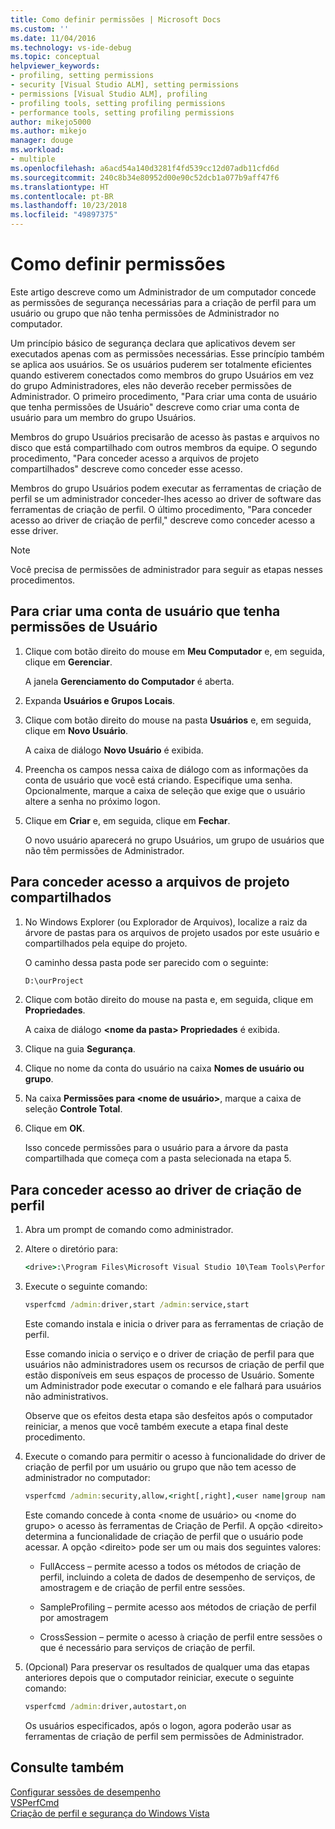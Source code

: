 ```yaml
---
title: Como definir permissões | Microsoft Docs
ms.custom: ''
ms.date: 11/04/2016
ms.technology: vs-ide-debug
ms.topic: conceptual
helpviewer_keywords:
- profiling, setting permissions
- security [Visual Studio ALM], setting permissions
- permissions [Visual Studio ALM], profiling
- profiling tools, setting profiling permissions
- performance tools, setting profiling permissions
author: mikejo5000
ms.author: mikejo
manager: douge
ms.workload:
- multiple
ms.openlocfilehash: a6acd54a140d3281f4fd539cc12d07adb11cfd6d
ms.sourcegitcommit: 240c8b34e80952d00e90c52dcb1a077b9aff47f6
ms.translationtype: HT
ms.contentlocale: pt-BR
ms.lasthandoff: 10/23/2018
ms.locfileid: "49897375"
---
```

# <a name="how-to-set-permissions"></a>Como definir permissões

Este artigo descreve como um Administrador de um computador concede as permissões de segurança necessárias para a criação de perfil para um usuário ou grupo que não tenha permissões de Administrador no computador.

Um princípio básico de segurança declara que aplicativos devem ser executados apenas com as permissões necessárias. Esse princípio também se aplica aos usuários. Se os usuários puderem ser totalmente eficientes quando estiverem conectados como membros do grupo Usuários em vez do grupo Administradores, eles não deverão receber permissões de Administrador. O primeiro procedimento, "Para criar uma conta de usuário que tenha permissões de Usuário" descreve como criar uma conta de usuário para um membro do grupo Usuários.

Membros do grupo Usuários precisarão de acesso às pastas e arquivos no disco que está compartilhado com outros membros da equipe. O segundo procedimento, "Para conceder acesso a arquivos de projeto compartilhados" descreve como conceder esse acesso.

Membros do grupo Usuários podem executar as ferramentas de criação de perfil se um administrador conceder-lhes acesso ao driver de software das ferramentas de criação de perfil. O último procedimento, "Para conceder acesso ao driver de criação de perfil," descreve como conceder acesso a esse driver.

> [!NOTE]
> Você precisa de permissões de administrador para seguir as etapas nesses procedimentos.

## <a name="to-create-a-user-account-that-has-user-permissions"></a>Para criar uma conta de usuário que tenha permissões de Usuário

1. Clique com botão direito do mouse em **Meu Computador** e, em seguida, clique em **Gerenciar**.

     A janela **Gerenciamento do Computador** é aberta.

2. Expanda **Usuários e Grupos Locais**.

3. Clique com botão direito do mouse na pasta **Usuários** e, em seguida, clique em **Novo Usuário**.

     A caixa de diálogo **Novo Usuário** é exibida.

4. Preencha os campos nessa caixa de diálogo com as informações da conta de usuário que você está criando. Especifique uma senha. Opcionalmente, marque a caixa de seleção que exige que o usuário altere a senha no próximo logon.

5. Clique em **Criar** e, em seguida, clique em **Fechar**.

     O novo usuário aparecerá no grupo Usuários, um grupo de usuários que não têm permissões de Administrador.

## <a name="to-grant-access-to-shared-project-files"></a>Para conceder acesso a arquivos de projeto compartilhados

1. No Windows Explorer (ou Explorador de Arquivos), localize a raiz da árvore de pastas para os arquivos de projeto usados por este usuário e compartilhados pela equipe do projeto.

     O caminho dessa pasta pode ser parecido com o seguinte:

    ```cmd
    D:\ourProject
    ```

2. Clique com botão direito do mouse na pasta e, em seguida, clique em **Propriedades**.

     A caixa de diálogo **\<nome da pasta> Propriedades** é exibida.

3. Clique na guia **Segurança**.

4. Clique no nome da conta do usuário na caixa **Nomes de usuário ou grupo**.

5. Na caixa **Permissões para \<nome de usuário>**, marque a caixa de seleção **Controle Total**.

6. Clique em **OK**.

     Isso concede permissões para o usuário para a árvore da pasta compartilhada que começa com a pasta selecionada na etapa 5.

## <a name="to-grant-access-to-the-profiling-driver"></a>Para conceder acesso ao driver de criação de perfil

1. Abra um prompt de comando como administrador.

2. Altere o diretório para:

    ```cmd
    <drive>:\Program Files\Microsoft Visual Studio 10\Team Tools\Performance Tools
    ```

3. Execute o seguinte comando:

    ```cmd
    vsperfcmd /admin:driver,start /admin:service,start
    ```

     Este comando instala e inicia o driver para as ferramentas de criação de perfil.

     Esse comando inicia o serviço e o driver de criação de perfil para que usuários não administradores usem os recursos de criação de perfil que estão disponíveis em seus espaços de processo de Usuário. Somente um Administrador pode executar o comando e ele falhará para usuários não administrativos.

     Observe que os efeitos desta etapa são desfeitos após o computador reiniciar, a menos que você também execute a etapa final deste procedimento.

4. Execute o comando para permitir o acesso à funcionalidade do driver de criação de perfil por um usuário ou grupo que não tem acesso de administrador no computador:

    ```cmd
    vsperfcmd /admin:security,allow,<right[,right],<user name|group name>
    ```

     Este comando concede à conta \<nome de usuário> ou \<nome do grupo> o acesso às ferramentas de Criação de Perfil. A opção \<direito> determina a funcionalidade de criação de perfil que o usuário pode acessar. A opção \<direito> pode ser um ou mais dos seguintes valores:

    - FullAccess – permite acesso a todos os métodos de criação de perfil, incluindo a coleta de dados de desempenho de serviços, de amostragem e de criação de perfil entre sessões.

    - SampleProfiling – permite acesso aos métodos de criação de perfil por amostragem

    - CrossSession – permite o acesso à criação de perfil entre sessões o que é necessário para serviços de criação de perfil.

5. (Opcional) Para preservar os resultados de qualquer uma das etapas anteriores depois que o computador reiniciar, execute o seguinte comando:

    ```cmd
    vsperfcmd /admin:driver,autostart,on
    ```

   Os usuários especificados, após o logon, agora poderão usar as ferramentas de criação de perfil sem permissões de Administrador.

## <a name="see-also"></a>Consulte também

[Configurar sessões de desempenho](../profiling/configuring-performance-sessions.md)  
[VSPerfCmd](../profiling/vsperfcmd.md)  
[Criação de perfil e segurança do Windows Vista](../profiling/profiling-and-windows-vista-security.md)
